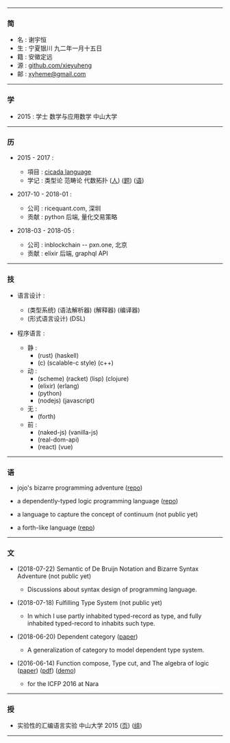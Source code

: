 ------

### 简

  - 名 : 谢宇恒
  - 生 : 宁夏银川 九二年一月十五日
  - 籍 : 安徽定远
  - 源 : [github.com/xieyuheng](https://github.com/xieyuheng)
  - 邮 : xyheme@gmail.com

------

### 学

  - 2015 : 学士 数学与应用数学 中山大学

------

### 历

  - 2015 - 2017 :
    - 項目 : [cicada language](https://github.com/xieyuheng/cicada)
    - 学记 : 类型论 范畴论 代数拓扑
      ([人](https://github.com/xieyuheng/xieyuheng.github.io/tree/master/person))
      ([题](https://github.com/xieyuheng/xieyuheng.github.io/tree/master/note))
      ([语](https://github.com/xieyuheng/xieyuheng.github.io/tree/master/lang))


  - 2017-10 - 2018-01 :
    - 公司 : ricequant.com, 深圳
    - 贡献 : python 后端, 量化交易策略

  - 2018-03 - 2018-05 :
    - 公司 : inblockchain -- pxn.one, 北京
    - 贡献 : elixir 后端, graphql API

------

### 技

  - 语言设计 :
    - (类型系统) (语法解析器) (解释器) (编译器)
    - (形式语言设计) (DSL)

  - 程序语言 :
    - 静 :
      - (rust) (haskell)
      - (c) (scalable-c style) (c++)
    - 动 :
      - (scheme) (racket) (lisp) (clojure)
      - (elixir) (erlang)
      - (python)
      - (nodejs) (javascript)
    - 无 :
      - (forth)
    - 前 :
      - (naked-js) (vanilla-js)
      - (real-dom-api)
      - (react) (vue)

------

### 语

  - jojo's bizarre programming adventure
    ([repo](https://github.com/xieyuheng/cicada/tree/master/jojo))

  - a dependently-typed logic programming language
    ([repo](https://github.com/xieyuheng/cicada))

  - a language to capture the concept of continuum
    (not public yet)

  - a forth-like language
    ([repo](https://github.com/xieyuheng/cicada-nymph))

------

### 文

  - (2018-07-22) Semantic of De Bruijn Notation and Bizarre Syntax Adventure
    (not public yet)
    - Discussions about syntax design of programming language.

  - (2018-07-18) Fulfilling Type System
    (not public yet)
    - In which I use partly inhabited typed-record as type,
      and fully inhabited typed-record to inhabits such type.

  - (2018-06-20) Dependent category
    ([paper](https://xieyuheng.github.io/writing/dependent-category.html))
    - A generalization of category to model dependent type system.

  - (2016-06-14) Function compose, Type cut, and The algebra of logic
    ([paper](https://xieyuheng.github.io/writing/function-compose-type-cut.html))
    ([pdf](http://xieyuheng.github.io/paper/function-compose-type-cut.pdf))
    ([demo](https://xieyuheng.github.io/writing/function-compose-type-cut--demo))
    - for the ICFP 2016 at Nara

------

### 授

  - 实验性的汇编语言实验 中山大学 2015
    ([页](http://the-little-language-designer.github.io/cicada-nymph/course/contents.html))
    ([组](https://github.com/the-little-language-designer))

------
